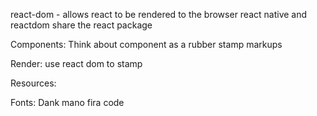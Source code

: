 react-dom - allows react to be rendered to the browser
react native and reactdom share the react package

Components:
Think about component as a rubber stamp
markups

Render:
use react dom to stamp <App />

Resources:

Fonts:
Dank mano
fira code
